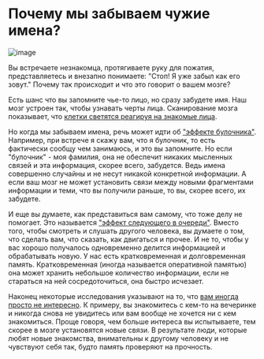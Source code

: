 <!-- https://www.youtube.com/watch?v=QvlwO4_KZ9k -->
<!-- https://www.youtube.com/watch?v=7ekN-TxPR0w -->

# Почему мы забываем чужие имена?

![image](https://cloud.githubusercontent.com/assets/1198848/14955548/5eeb4888-1083-11e6-82b7-9a15a9058491.png)

Вы встречаете незнакомца, протягиваете руку для пожатия, представляетесь и внезапно понимаете: "Стоп! Я уже забыл как его зовут." Почему так происходит и что это говорит о вашем мозге?

Есть шанс что вы запомните чье-то лицо, но сразу забудете имя. Наш мозг устроен так, чтобы узнавать черты лица. Сканирование мозга показывает, что [клетки светятся реагируя на знакомые лица](http://news.bbc.co.uk/1/hi/health/4086319.stm).

Но когда мы забываем имена, речь может идти об ["эффекте булочника"](http://io9.com/the-baker-baker-effect-explains-why-youre-awkward-at-pa-1671628340). Например, при встрече я скажу вам, что я булочник, то есть фактически сообщу чем занимаюсь, и это вы запомните. Но если "булочник" - моя фамилия, она не обеспечит никаких мысленных связей и эта информация, скорее всего, забудется. Ведь имена совершенно случайны и не несут никакой конкретной информации. А если ваш мозг не может установить связи между новыми фрагментами информации и теми, что вы получили раньше, то вы, скорее всего, их забудете.

И еще вы думаете, как представиться вам самому, что тоже делу не помогает. Это называется ["эффект следующего в очереди"](http://io9.gizmodo.com/the-psychological-effect-that-explains-why-you-suck-at-1550972798). Вместо того, чтобы смотреть и слушать другого человека, вы думаете о том, что сделать вам, что сказать, как двигаться и прочее. И не то, чтобы у вас хорошо получалось одновременно делится информацией и обрабатывать новую. У нас есть кратковременная и долговременная память. Кратковременная (иногда называется оперативной памятью) она может хранить небольшое количество информации, если не стараться на ней сосредоточиться, она быстро исчезает.

Наконец некоторые исследования указывают на то, что [вам иногда просто не интересно](https://www.sciencedaily.com/releases/2012/06/120620113027.htm). К примеру, вы знакомитесь с кем-то на вечеринке и никогда снова не увидитесь или вам вообще не хочется ни с кем знакомиться. Проще говоря, чем больше интереса вы испытываете, тем скорее в мозге установятся новые связи. В результате люди, которые любят новые знакомства, внимательны к другому человеку и не чувствуют себя так, будто память проверяют на прочность.
